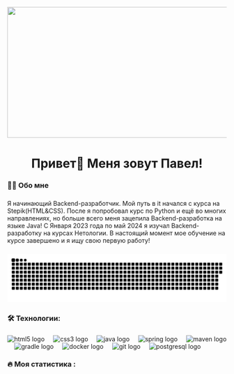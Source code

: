 <br clear="both">

<div align="center">
  <img height="300" width="600" src=https://otkritkis.com/wp-content/uploads/2022/07/ifa7n.gif />
</div>

###

<h1 align="center">Привет👋 Меня зовут Павел!</h1>


###

<h3 align="left">👩‍💻  Обо мне</h3>

###

<p align="left">Я начинающий Backend-разработчик. Мой путь в it начался с курса на Stepik(HTML&CSS). После я попробовал курс по Python  и ещё во многих направлениях, но больше всего меня зацепила Backend-разработка на языке Java! С Января 2023 года по май 2024 я изучал Backend-разработку на курсах Нетологии. В настоящий момент мое обучение на курсе завершено и я ищу свою первую работу!</p>

###

<p align="center">
 <img width="600" src="assest/github-snake.svg" alt="snake"/>
</p>

###

<h3 align="left">🛠 Технологии:</h3>

###

<div align="left">
  <img src="https://cdn.jsdelivr.net/gh/devicons/devicon/icons/html5/html5-original.svg" height="40" alt="html5 logo"  />
  <img width="12" />
  <img src="https://cdn.jsdelivr.net/gh/devicons/devicon/icons/css3/css3-original.svg" height="40" alt="css3 logo"  />
  <img width="12" />
  <img src="https://0x1.tv/img_auth.php/thumb/7/70/Компромиссы_в_развитии_платформы_Java_%28Алексей_Фёдоров%2C_SECR-2013%29.pdf/page0001-800px-Компромиссы_в_развитии_платформы_Java_%28Алексей_Фёдоров%2C_SECR-2013%29.pdf.jpg" height="40" alt="java logo"  />
  <img width="12" />
  <img src="https://camo.githubusercontent.com/0148cb084282673d185861d252a0b92c56e625be172bd2de7187994734c6a516/68747470733a2f2f6c6d73646f2e7265612e72752f706c7567696e66696c652e7068702f32353034332f636f757273652f6f7665727669657766696c65732f737072696e675f626565636f6465722e6f72672d332e706e67" height="40" alt="spring logo"  />
  <img width="12" />
  <img src="https://spin.atomicobject.com/wp-content/uploads/Maven.png" height="40" alt="maven logo"  />
  <img width="12" />
  <img src="https://res.cloudinary.com/practicaldev/image/fetch/s--NNcb7stF--/c_imagga_scale,f_auto,fl_progressive,h_900,q_auto,w_1600/https://thepracticaldev.s3.amazonaws.com/i/kqcla6ngdh5sela8ze3b.jpg" height="40" alt="gradle logo"  />
  <img width="12" />
  <img src="https://media.slid.es/uploads/162164/images/2050347/docker-wallpaper-grey.jpg" height="40" alt="docker logo"  />
  <img width="12" />
  <img src="https://res.cloudinary.com/practicaldev/image/fetch/s--tIcJTJxZ--/c_imagga_scale,f_auto,fl_progressive,h_900,q_auto,w_1600/https://thepracticaldev.s3.amazonaws.com/i/c4t7mhrhfto7hbs39qz0.jpg" height="40" alt="git logo"  />
  <img width="12" />
  <img src="https://skillicons.dev/icons?i=postgres" height="40" alt="postgresql logo"  />
</div>

###

<h3 align="left">🔥   Моя статистика :</h3>

###

